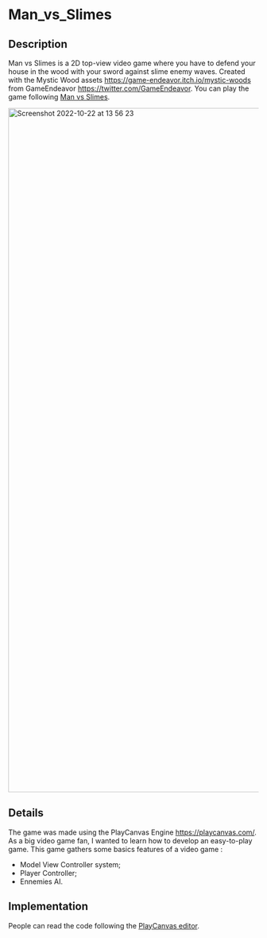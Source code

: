 # Man_vs_Slimes

## Description

Man vs Slimes is a 2D top-view video game where you have to defend your house in the wood with your sword against slime enemy waves. Created with the Mystic Wood assets https://game-endeavor.itch.io/mystic-woods from GameEndeavor https://twitter.com/GameEndeavor. You can play the game following [Man vs Slimes](https://playcanv.as/p/5b4da0ee/).

<img width="1376" alt="Screenshot 2022-10-22 at 13 56 23" src="https://user-images.githubusercontent.com/58819009/197337649-c67c6381-e089-409b-adc8-762aceda67ee.png">

## Details

The game was made using the PlayCanvas Engine https://playcanvas.com/. As a big video game fan, I wanted to learn how to develop an easy-to-play game. This game gathers some basics features of a video game :
* Model View Controller system;
* Player Controller;
* Ennemies AI.

## Implementation

People can read the code following the [PlayCanvas editor](https://playcanvas.com/editor/project/951628).
